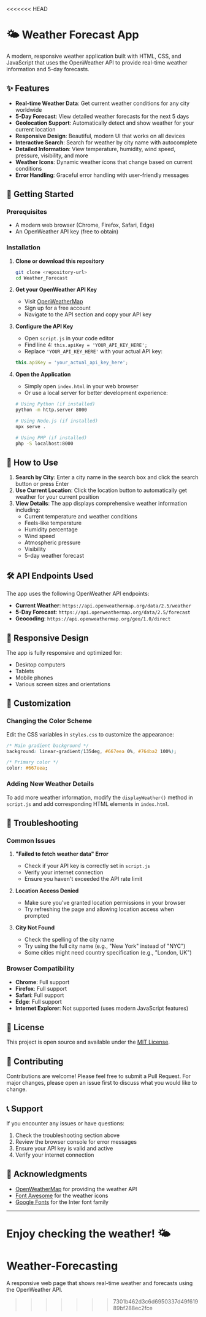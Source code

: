 <<<<<<< HEAD
# 🌤️ Weather Forecast App

A modern, responsive weather application built with HTML, CSS, and JavaScript that uses the OpenWeather API to provide real-time weather information and 5-day forecasts.

## ✨ Features

- **Real-time Weather Data**: Get current weather conditions for any city worldwide
- **5-Day Forecast**: View detailed weather forecasts for the next 5 days
- **Geolocation Support**: Automatically detect and show weather for your current location
- **Responsive Design**: Beautiful, modern UI that works on all devices
- **Interactive Search**: Search for weather by city name with autocomplete
- **Detailed Information**: View temperature, humidity, wind speed, pressure, visibility, and more
- **Weather Icons**: Dynamic weather icons that change based on current conditions
- **Error Handling**: Graceful error handling with user-friendly messages

## 🚀 Getting Started

### Prerequisites

- A modern web browser (Chrome, Firefox, Safari, Edge)
- An OpenWeather API key (free to obtain)

### Installation

1. **Clone or download this repository**
   ```bash
   git clone <repository-url>
   cd Weather_Forecast
   ```

2. **Get your OpenWeather API Key**
   - Visit [OpenWeatherMap](https://openweathermap.org/api)
   - Sign up for a free account
   - Navigate to the API section and copy your API key

3. **Configure the API Key**
   - Open `script.js` in your code editor
   - Find line 4: `this.apiKey = 'YOUR_API_KEY_HERE';`
   - Replace `'YOUR_API_KEY_HERE'` with your actual API key:
   ```javascript
   this.apiKey = 'your_actual_api_key_here';
   ```

4. **Open the Application**
   - Simply open `index.html` in your web browser
   - Or use a local server for better development experience:
   ```bash
   # Using Python (if installed)
   python -m http.server 8000
   
   # Using Node.js (if installed)
   npx serve .
   
   # Using PHP (if installed)
   php -S localhost:8000
   ```

## 🎯 How to Use

1. **Search by City**: Enter a city name in the search box and click the search button or press Enter
2. **Use Current Location**: Click the location button to automatically get weather for your current position
3. **View Details**: The app displays comprehensive weather information including:
   - Current temperature and weather conditions
   - Feels-like temperature
   - Humidity percentage
   - Wind speed
   - Atmospheric pressure
   - Visibility
   - 5-day weather forecast

## 🛠️ API Endpoints Used

The app uses the following OpenWeather API endpoints:

- **Current Weather**: `https://api.openweathermap.org/data/2.5/weather`
- **5-Day Forecast**: `https://api.openweathermap.org/data/2.5/forecast`
- **Geocoding**: `https://api.openweathermap.org/geo/1.0/direct`

## 📱 Responsive Design

The app is fully responsive and optimized for:
- Desktop computers
- Tablets
- Mobile phones
- Various screen sizes and orientations

## 🎨 Customization

### Changing the Color Scheme
Edit the CSS variables in `styles.css` to customize the appearance:
```css
/* Main gradient background */
background: linear-gradient(135deg, #667eea 0%, #764ba2 100%);

/* Primary color */
color: #667eea;
```

### Adding New Weather Details
To add more weather information, modify the `displayWeather()` method in `script.js` and add corresponding HTML elements in `index.html`.

## 🔧 Troubleshooting

### Common Issues

1. **"Failed to fetch weather data" Error**
   - Check if your API key is correctly set in `script.js`
   - Verify your internet connection
   - Ensure you haven't exceeded the API rate limit

2. **Location Access Denied**
   - Make sure you've granted location permissions in your browser
   - Try refreshing the page and allowing location access when prompted

3. **City Not Found**
   - Check the spelling of the city name
   - Try using the full city name (e.g., "New York" instead of "NYC")
   - Some cities might need country specification (e.g., "London, UK")

### Browser Compatibility

- **Chrome**: Full support
- **Firefox**: Full support
- **Safari**: Full support
- **Edge**: Full support
- **Internet Explorer**: Not supported (uses modern JavaScript features)

## 📄 License

This project is open source and available under the [MIT License](LICENSE).

## 🤝 Contributing

Contributions are welcome! Please feel free to submit a Pull Request. For major changes, please open an issue first to discuss what you would like to change.

## 📞 Support

If you encounter any issues or have questions:
1. Check the troubleshooting section above
2. Review the browser console for error messages
3. Ensure your API key is valid and active
4. Verify your internet connection

## 🌟 Acknowledgments

- [OpenWeatherMap](https://openweathermap.org/) for providing the weather API
- [Font Awesome](https://fontawesome.com/) for the weather icons
- [Google Fonts](https://fonts.google.com/) for the Inter font family

---

**Enjoy checking the weather! 🌤️**
=======
# Weather-Forecasting
A responsive web page that shows real-time weather and forecasts using the OpenWeather API.
>>>>>>> 7301b462d3c6d6950337d49f61989bf288ec2fce
